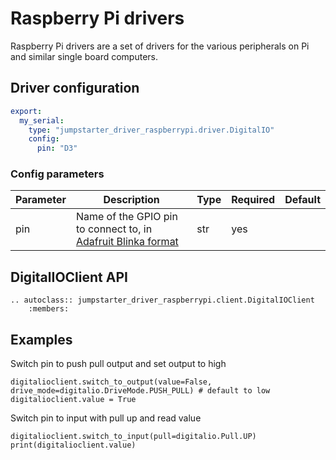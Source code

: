 # Raspberry Pi drivers

Raspberry Pi drivers are a set of drivers for the various peripherals on Pi and similar single board computers.

## Driver configuration
```yaml
export:
  my_serial:
    type: "jumpstarter_driver_raspberrypi.driver.DigitalIO"
    config:
      pin: "D3"
```

### Config parameters

| Parameter | Description | Type | Required | Default |
|-----------|-------------|------|----------|---------|
| pin | Name of the GPIO pin to connect to, in [Adafruit Blinka format](https://docs.circuitpython.org/projects/blinka/en/latest/index.html#usage-example) | str | yes | |

## DigitalIOClient API
```{eval-rst}
.. autoclass:: jumpstarter_driver_raspberrypi.client.DigitalIOClient
    :members:
```

## Examples
Switch pin to push pull output and set output to high
```{testcode}
digitalioclient.switch_to_output(value=False, drive_mode=digitalio.DriveMode.PUSH_PULL) # default to low
digitalioclient.value = True
```

Switch pin to input with pull up and read value
```{testcode}
digitalioclient.switch_to_input(pull=digitalio.Pull.UP)
print(digitalioclient.value)
```

